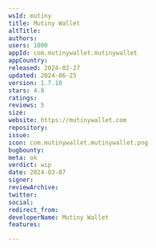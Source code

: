 ```yaml
---
wsId: mutiny
title: Mutiny Wallet
altTitle: 
authors: 
users: 1000
appId: com.mutinywallet.mutinywallet
appCountry: 
released: 2024-02-27
updated: 2024-06-25
version: 1.7.10
stars: 4.8
ratings: 
reviews: 5
size: 
website: https://mutinywallet.com
repository: 
issue: 
icon: com.mutinywallet.mutinywallet.png
bugbounty: 
meta: ok
verdict: wip
date: 2024-03-07
signer: 
reviewArchive: 
twitter: 
social: 
redirect_from: 
developerName: Mutiny Wallet
features: 

---
```


